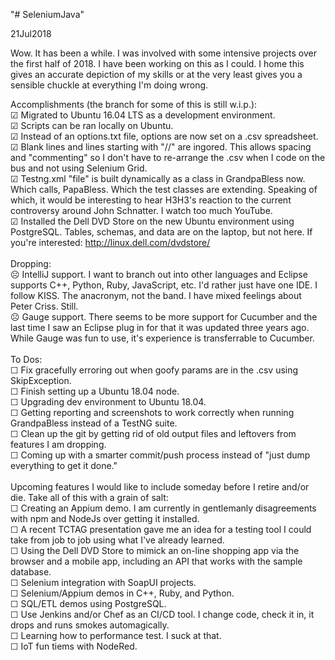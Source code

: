 "# SeleniumJava" 

21Jul2018

Wow. It has been a while. I was involved with some intensive projects over the first half of 2018. I have been working on this as I could. I home this gives an accurate depiction of my skills or at the very least gives you a sensible chuckle at everything I'm doing wrong.

Accomplishments (the branch for some of this is still w.i.p.):<br/>
☑ Migrated to Ubuntu 16.04 LTS as a development environment.<br/>
☑ Scripts can be ran locally on Ubuntu.<br/>
☑ Instead of an options.txt file, options are now set on a .csv spreadsheet.<br/>
☑ Blank lines and lines starting with "//" are ingored. This allows spacing and "commenting" so I don't have to re-arrange the .csv when I code on the bus and not using Selenium Grid.<br/>
☑ Testng.xml "file" is built dynamically as a class in GrandpaBless now. Which calls, PapaBless. Which the test classes are extending. Speaking of which, it would be interesting to hear H3H3's reaction to the current controversy around John Schnatter. I watch too much YouTube.<br/>
☑ Installed the Dell DVD Store on the new Ubuntu environment using PostgreSQL. Tables, schemas, and data are on the laptop, but not here. If you're interested: http://linux.dell.com/dvdstore/ <br/>
<br/>
Dropping:<br/>
☹ IntelliJ support. I want to branch out into other languages and Eclipse supports C++, Python, Ruby, JavaScript, etc. I'd rather just have one IDE. I follow KISS. The anacronym, not the band. I have mixed feelings about Peter Criss. Still.<br/>
☹ Gauge support. There seems to be more support for Cucumber and the last time I saw an Eclipse plug in for that it was updated three years ago. While Gauge was fun to use, it's experience is transferrable to Cucumber.<br/>
</br>
To Dos:<br/>
☐ Fix gracefully erroring out when goofy params are in the .csv using SkipException.<br/>
☐ Finish setting up a Ubuntu 18.04 node.<br/>
☐ Upgrading dev environment to Ubuntu 18.04.<br/>
☐ Getting reporting and screenshots to work correctly when running GrandpaBless instead of a TestNG suite.<br/>
☐ Clean up the git by getting rid of old output files and leftovers from features I am dropping.<br/>
☐ Coming up with a smarter commit/push process instead of "just dump everything to get it done."<br/>
<br/>
Upcoming features I would like to include someday before I retire and/or die. Take all of this with a grain of salt:<br/>
☐ Creating an Appium demo. I am currently in gentlemanly disagreements with npm and NodeJs over getting it installed.<br/>
☐ A recent TCTAG presentation gave me an idea for a testing tool I could take from job to job using what I've already learned.<br/>
☐ Using the Dell DVD Store to mimick an on-line shopping app via the browser and a mobile app, including an API that works with the sample database.<br/>
☐ Selenium integration with SoapUI projects.<br/>
☐ Selenium/Appium demos in C++, Ruby, and Python.<br/>
☐ SQL/ETL demos using PostgreSQL.<br/>
☐ Use Jenkins and/or Chef as an CI/CD tool. I change code, check it in, it drops and runs smokes automagically.</br>
☐ Learning how to performance test. I suck at that.<br/>
☐ IoT fun tiems with NodeRed.<br/>
